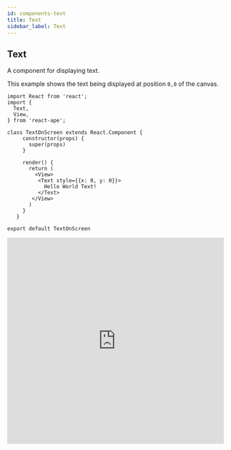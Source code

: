 ```yaml
---
id: components-text
title: Text
sidebar_label: Text
---
```


## Text

A component for displaying text.

This example shows the text being displayed at position `0,0` of the canvas.
```JS
import React from 'react';
import {
  Text,
  View,
} from 'react-ape';

class TextOnScreen extends React.Component {
     constructor(props) {
       super(props)
     }

     render() {
       return (
         <View>
          <Text style={{x: 0, y: 0}}>
            Hello World Text!
          </Text>
        </View>
       )
     }
   }

export default TextOnScreen
```
<iframe src="https://embed.plnkr.co/plunk/Wmgz5gb244bIQ7RG?show=preview" frameborder="0" width="100%" height="480px"></iframe>